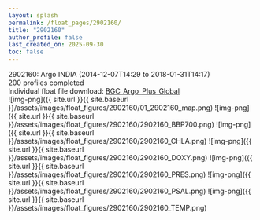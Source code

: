 ```yaml
---
layout: splash
permalink: /float_pages/2902160/
title: "2902160"
author_profile: false
last_created_on: 2025-09-30
toc: false
---
```

 
2902160: Argo INDIA (2014-12-07T14:29 to 2018-01-31T14:17)\
200 profiles completed\
Individual float file download: [BGC_Argo_Plus_Global](https://ftp.soest.hawaii.edu/bgc_argo_plus/Individual_Floats/outliers_removed/2902160_Sprof_processed.nc)\
![img-png]({{ site.url }}{{ site.baseurl }}/assets/images/float_figures/2902160/01_2902160_map.png)
![img-png]({{ site.url }}{{ site.baseurl }}/assets/images/float_figures/2902160/2902160_BBP700.png)
![img-png]({{ site.url }}{{ site.baseurl }}/assets/images/float_figures/2902160/2902160_CHLA.png)
![img-png]({{ site.url }}{{ site.baseurl }}/assets/images/float_figures/2902160/2902160_DOXY.png)
![img-png]({{ site.url }}{{ site.baseurl }}/assets/images/float_figures/2902160/2902160_PRES.png)
![img-png]({{ site.url }}{{ site.baseurl }}/assets/images/float_figures/2902160/2902160_PSAL.png)
![img-png]({{ site.url }}{{ site.baseurl }}/assets/images/float_figures/2902160/2902160_TEMP.png)
